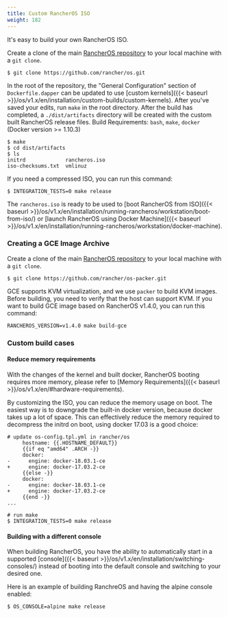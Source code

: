 ```yaml
---
title: Custom RancherOS ISO
weight: 182
---
```


It's easy to build your own RancherOS ISO.

Create a clone of the main [RancherOS repository](https://github.com/rancher/os) to your local machine with a `git clone`.

```
$ git clone https://github.com/rancher/os.git
```

In the root of the repository, the "General Configuration" section of `Dockerfile.dapper` can be updated to use [custom kernels]({{< baseurl >}}/os/v1.x/en/installation/custom-builds/custom-kernels). 
After you've saved your edits, run `make` in the root directory. After the build has completed, a `./dist/artifacts` directory will be created with the custom built RancherOS release files. 
Build Requirements: `bash`, `make`, `docker` (Docker version >= 1.10.3)

```
$ make
$ cd dist/artifacts
$ ls
initrd             rancheros.iso
iso-checksums.txt  vmlinuz
```

If you need a compressed ISO, you can run this command:

```
$ INTEGRATION_TESTS=0 make release
```

The `rancheros.iso` is ready to be used to [boot RancherOS from ISO]({{< baseurl >}}/os/v1.x/en/installation/running-rancheros/workstation/boot-from-iso/) or [launch RancherOS using Docker Machine]({{< baseurl >}}/os/v1.x/en/installation/running-rancheros/workstation/docker-machine).

### Creating a GCE Image Archive

Create a clone of the main [RancherOS repository](https://github.com/rancher/os) to your local machine with a `git clone`.

```
$ git clone https://github.com/rancher/os-packer.git
```

GCE supports KVM virtualization, and we use `packer` to build KVM images. Before building, you need to verify that the host can support KVM. 
If you want to build GCE image based on RancherOS v1.4.0, you can run this command:

```
RANCHEROS_VERSION=v1.4.0 make build-gce
```

### Custom build cases

#### Reduce memory requirements

With the changes of the kernel and built docker, RancherOS booting requires more memory, please refer to [Memory Requirements]({{< baseurl >}}/os/v1.x/en/#hardware-requirements).

By customizing the ISO, you can reduce the memory usage on boot. The easiest way is to downgrade the built-in docker version, because docker takes up a lot of space. 
This can effectively reduce the memory required to decompress the initrd on boot, using docker 17.03 is a good choice:

```
# update os-config.tpl.yml in rancher/os
     hostname: {{.HOSTNAME_DEFAULT}}
     {{if eq "amd64" .ARCH -}}
     docker:
-      engine: docker-18.03.1-ce
+      engine: docker-17.03.2-ce
     {{else -}}
     docker:
-      engine: docker-18.03.1-ce
+      engine: docker-17.03.2-ce
     {{end -}}
...

# run make
$ INTEGRATION_TESTS=0 make release
```

#### Building with a different  console

When building RancherOS, you have the ability to automatically start in a supported [console]({{< baseurl >}}/os/v1.x/en/installation/switching-consoles/) instead of booting into the default console and switching to your desired one. 

Here is an example of building RanchreOS and having the alpine console enabled: 

```
$ OS_CONSOLE=alpine make release
```
